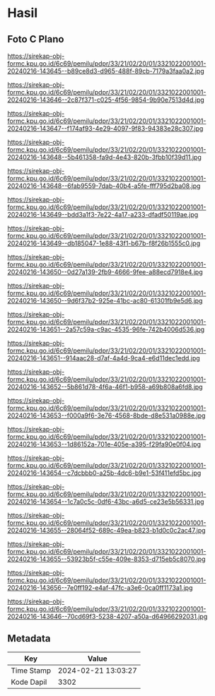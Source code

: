 # Hasil

## Foto C Plano

https://sirekap-obj-formc.kpu.go.id/6c69/pemilu/pdpr/33/21/02/20/01/3321022001001-20240216-143645--b89ce8d3-d965-488f-89cb-7179a3faa0a2.jpg

https://sirekap-obj-formc.kpu.go.id/6c69/pemilu/pdpr/33/21/02/20/01/3321022001001-20240216-143646--2c87f371-c025-4f56-9854-9b90e7513d4d.jpg

https://sirekap-obj-formc.kpu.go.id/6c69/pemilu/pdpr/33/21/02/20/01/3321022001001-20240216-143647--f174af93-4e29-4097-9f83-94383e28c307.jpg

https://sirekap-obj-formc.kpu.go.id/6c69/pemilu/pdpr/33/21/02/20/01/3321022001001-20240216-143648--5b461358-fa9d-4e43-820b-3fbb10f39d11.jpg

https://sirekap-obj-formc.kpu.go.id/6c69/pemilu/pdpr/33/21/02/20/01/3321022001001-20240216-143648--6fab9559-7dab-40b4-a5fe-fff795d2ba08.jpg

https://sirekap-obj-formc.kpu.go.id/6c69/pemilu/pdpr/33/21/02/20/01/3321022001001-20240216-143649--bdd3a1f3-7e22-4a17-a233-dfadf50119ae.jpg

https://sirekap-obj-formc.kpu.go.id/6c69/pemilu/pdpr/33/21/02/20/01/3321022001001-20240216-143649--db185047-1e88-43f1-b67b-f8f26b1555c0.jpg

https://sirekap-obj-formc.kpu.go.id/6c69/pemilu/pdpr/33/21/02/20/01/3321022001001-20240216-143650--0d27a139-2fb9-4666-9fee-a88ecd7918e4.jpg

https://sirekap-obj-formc.kpu.go.id/6c69/pemilu/pdpr/33/21/02/20/01/3321022001001-20240216-143650--9d6f37b2-925e-41bc-ac80-61301fb9e5d6.jpg

https://sirekap-obj-formc.kpu.go.id/6c69/pemilu/pdpr/33/21/02/20/01/3321022001001-20240216-143651--2a57c59a-c9ac-4535-96fe-742b4006d536.jpg

https://sirekap-obj-formc.kpu.go.id/6c69/pemilu/pdpr/33/21/02/20/01/3321022001001-20240216-143651--914aac28-d7af-4a4d-9ca4-e6d11dec1edd.jpg

https://sirekap-obj-formc.kpu.go.id/6c69/pemilu/pdpr/33/21/02/20/01/3321022001001-20240216-143652--5b861d78-4f6a-46f1-b958-a69b808a6fd8.jpg

https://sirekap-obj-formc.kpu.go.id/6c69/pemilu/pdpr/33/21/02/20/01/3321022001001-20240216-143653--f000a9f6-3e76-4568-8bde-d8e531a0988e.jpg

https://sirekap-obj-formc.kpu.go.id/6c69/pemilu/pdpr/33/21/02/20/01/3321022001001-20240216-143653--1d86152a-701e-405e-a395-f29fa90e0f04.jpg

https://sirekap-obj-formc.kpu.go.id/6c69/pemilu/pdpr/33/21/02/20/01/3321022001001-20240216-143654--c7dcbbb0-a25b-4dc6-b9e1-53f411efd5bc.jpg

https://sirekap-obj-formc.kpu.go.id/6c69/pemilu/pdpr/33/21/02/20/01/3321022001001-20240216-143654--1c7a0c5c-0df6-43bc-a6d5-ce23e5b56331.jpg

https://sirekap-obj-formc.kpu.go.id/6c69/pemilu/pdpr/33/21/02/20/01/3321022001001-20240216-143655--28064f52-689c-49ea-b823-b1d0c0c2ac47.jpg

https://sirekap-obj-formc.kpu.go.id/6c69/pemilu/pdpr/33/21/02/20/01/3321022001001-20240216-143655--53923b5f-c55e-409e-8353-d715eb5c8070.jpg

https://sirekap-obj-formc.kpu.go.id/6c69/pemilu/pdpr/33/21/02/20/01/3321022001001-20240216-143656--7e0ff192-e4af-47fc-a3e6-0ca0ff1173a1.jpg

https://sirekap-obj-formc.kpu.go.id/6c69/pemilu/pdpr/33/21/02/20/01/3321022001001-20240216-143646--70cd69f3-5238-4207-a50a-d64966292031.jpg


## Metadata

| Key        | Value               |
| ---------- | ------------------- |
| Time Stamp | 2024-02-21 13:03:27 |
| Kode Dapil | 3302                |



